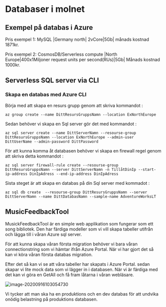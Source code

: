 # Databaser i molnet

## Exempel på databas i Azure

Pris exempel 1: MySQL |Germany north| 2vCore|5Gb| månads kostnad 1871kr.

Pris exempel 2: CosmosDB/Serverless compute |North Europe|400x1Miljoner request units per second(RUs)|5Gb| Månads kostnad 1000kr.



## Serverless SQL server via CLI

### Skapa en databas med Azure CLI

Börja med att skapa en resurs grupp genom att skriva kommandot : 

`az group create --name DittResursGruppsNamn --location ExNorthEurope`

Sedan behöver vi skapa en Sql server gör det med kommandot :

`az sql server create --name DittServerNamn --resourse-group DittResursGruppsNamn --location ExNorthEurope --admin-user DittUserName --admin-password DittPassword  `

För att kunna komma åt databasen behöver vi skapa en firewall regel genom att skriva detta kommandot :

`az sql server firewall-rule create --resourse-group DittResursGruppsNamn --server DittServerNamn -n TillåtDinIp --start-ip-address DinIpAdress --end-ip-address DinIpAdress`

Sista steget är att skapa en databas på din Sql server med kommadot :

`az sql db create  --resourse-group DittResursGruppsNamn --server DittServerNamn --name DittDatabasNamn --sample-name AdventureWorksLT`

## MusicFeedbackTool

MusickFeedbackTool är en simple web applikation som fungerar som ett song bibliotek. Den har färdiga modeller som vi vill skapa tabeller utifrån och lägga till i våran Azure sql server. 

För att kunna skapa våran första migration behöver vi bara våran connectionstring som vi hämtar ifrån Azure Portal. När vi har gjort det så kan vi köra våran första databas migration.

Efter det så kan vi se att våra tabeller har skapats i Azure Portal. sedan skapar vi lite mock data som vi lägger in i databasen. När vi är färdiga med det kan vi göra en GetAll och få fram låtarna i våran webläsare.

![image-20200916103054730](C:\Users\jakob\AppData\Roaming\Typora\typora-user-images\image-20200916103054730.png)



Vi tycker att man ska ha en produktions och en dev databas för att undvika onödig belastning på produktions databasen.



 

